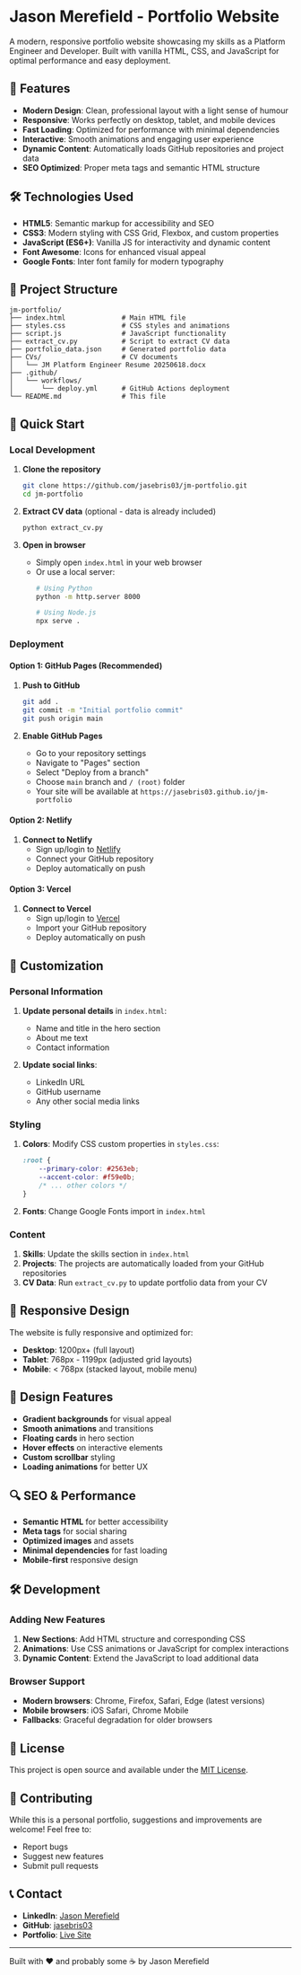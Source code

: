 # Jason Merefield - Portfolio Website

A modern, responsive portfolio website showcasing my skills as a Platform Engineer and Developer. Built with vanilla HTML, CSS, and JavaScript for optimal performance and easy deployment.

## 🚀 Features

- **Modern Design**: Clean, professional layout with a light sense of humour
- **Responsive**: Works perfectly on desktop, tablet, and mobile devices
- **Fast Loading**: Optimized for performance with minimal dependencies
- **Interactive**: Smooth animations and engaging user experience
- **Dynamic Content**: Automatically loads GitHub repositories and project data
- **SEO Optimized**: Proper meta tags and semantic HTML structure

## 🛠️ Technologies Used

- **HTML5**: Semantic markup for accessibility and SEO
- **CSS3**: Modern styling with CSS Grid, Flexbox, and custom properties
- **JavaScript (ES6+)**: Vanilla JS for interactivity and dynamic content
- **Font Awesome**: Icons for enhanced visual appeal
- **Google Fonts**: Inter font family for modern typography

## 📁 Project Structure

```
jm-portfolio/
├── index.html              # Main HTML file
├── styles.css              # CSS styles and animations
├── script.js               # JavaScript functionality
├── extract_cv.py           # Script to extract CV data
├── portfolio_data.json     # Generated portfolio data
├── CVs/                    # CV documents
│   └── JM Platform Engineer Resume 20250618.docx
├── .github/
│   └── workflows/
│       └── deploy.yml      # GitHub Actions deployment
└── README.md               # This file
```

## 🚀 Quick Start

### Local Development

1. **Clone the repository**
   ```bash
   git clone https://github.com/jasebris03/jm-portfolio.git
   cd jm-portfolio
   ```

2. **Extract CV data** (optional - data is already included)
   ```bash
   python extract_cv.py
   ```

3. **Open in browser**
   - Simply open `index.html` in your web browser
   - Or use a local server:
     ```bash
     # Using Python
     python -m http.server 8000
     
     # Using Node.js
     npx serve .
     ```

### Deployment

#### Option 1: GitHub Pages (Recommended)

1. **Push to GitHub**
   ```bash
   git add .
   git commit -m "Initial portfolio commit"
   git push origin main
   ```

2. **Enable GitHub Pages**
   - Go to your repository settings
   - Navigate to "Pages" section
   - Select "Deploy from a branch"
   - Choose `main` branch and `/ (root)` folder
   - Your site will be available at `https://jasebris03.github.io/jm-portfolio`

#### Option 2: Netlify

1. **Connect to Netlify**
   - Sign up/login to [Netlify](https://netlify.com)
   - Connect your GitHub repository
   - Deploy automatically on push

#### Option 3: Vercel

1. **Connect to Vercel**
   - Sign up/login to [Vercel](https://vercel.com)
   - Import your GitHub repository
   - Deploy automatically on push

## 🔧 Customization

### Personal Information

1. **Update personal details** in `index.html`:
   - Name and title in the hero section
   - About me text
   - Contact information

2. **Update social links**:
   - LinkedIn URL
   - GitHub username
   - Any other social media links

### Styling

1. **Colors**: Modify CSS custom properties in `styles.css`:
   ```css
   :root {
       --primary-color: #2563eb;
       --accent-color: #f59e0b;
       /* ... other colors */
   }
   ```

2. **Fonts**: Change Google Fonts import in `index.html`

### Content

1. **Skills**: Update the skills section in `index.html`
2. **Projects**: The projects are automatically loaded from your GitHub repositories
3. **CV Data**: Run `extract_cv.py` to update portfolio data from your CV

## 📱 Responsive Design

The website is fully responsive and optimized for:
- **Desktop**: 1200px+ (full layout)
- **Tablet**: 768px - 1199px (adjusted grid layouts)
- **Mobile**: < 768px (stacked layout, mobile menu)

## 🎨 Design Features

- **Gradient backgrounds** for visual appeal
- **Smooth animations** and transitions
- **Floating cards** in hero section
- **Hover effects** on interactive elements
- **Custom scrollbar** styling
- **Loading animations** for better UX

## 🔍 SEO & Performance

- **Semantic HTML** for better accessibility
- **Meta tags** for social sharing
- **Optimized images** and assets
- **Minimal dependencies** for fast loading
- **Mobile-first** responsive design

## 🛠️ Development

### Adding New Features

1. **New Sections**: Add HTML structure and corresponding CSS
2. **Animations**: Use CSS animations or JavaScript for complex interactions
3. **Dynamic Content**: Extend the JavaScript to load additional data

### Browser Support

- **Modern browsers**: Chrome, Firefox, Safari, Edge (latest versions)
- **Mobile browsers**: iOS Safari, Chrome Mobile
- **Fallbacks**: Graceful degradation for older browsers

## 📄 License

This project is open source and available under the [MIT License](LICENSE).

## 🤝 Contributing

While this is a personal portfolio, suggestions and improvements are welcome! Feel free to:
- Report bugs
- Suggest new features
- Submit pull requests

## 📞 Contact

- **LinkedIn**: [Jason Merefield](https://www.linkedin.com/in/jasonmerefield)
- **GitHub**: [jasebris03](https://github.com/jasebris03)
- **Portfolio**: [Live Site](https://jasebris03.github.io/jm-portfolio)

---

Built with ❤️ and probably some ☕ by Jason Merefield 
